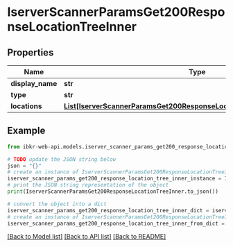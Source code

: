 # IserverScannerParamsGet200ResponseLocationTreeInner


## Properties

Name | Type | Description | Notes
------------ | ------------- | ------------- | -------------
**display_name** | **str** |  | [optional] 
**type** | **str** |  | [optional] 
**locations** | [**List[IserverScannerParamsGet200ResponseLocationTreeInnerLocationsInner]**](IserverScannerParamsGet200ResponseLocationTreeInnerLocationsInner.md) |  | [optional] 

## Example

```python
from ibkr-web-api.models.iserver_scanner_params_get200_response_location_tree_inner import IserverScannerParamsGet200ResponseLocationTreeInner

# TODO update the JSON string below
json = "{}"
# create an instance of IserverScannerParamsGet200ResponseLocationTreeInner from a JSON string
iserver_scanner_params_get200_response_location_tree_inner_instance = IserverScannerParamsGet200ResponseLocationTreeInner.from_json(json)
# print the JSON string representation of the object
print(IserverScannerParamsGet200ResponseLocationTreeInner.to_json())

# convert the object into a dict
iserver_scanner_params_get200_response_location_tree_inner_dict = iserver_scanner_params_get200_response_location_tree_inner_instance.to_dict()
# create an instance of IserverScannerParamsGet200ResponseLocationTreeInner from a dict
iserver_scanner_params_get200_response_location_tree_inner_from_dict = IserverScannerParamsGet200ResponseLocationTreeInner.from_dict(iserver_scanner_params_get200_response_location_tree_inner_dict)
```
[[Back to Model list]](../README.md#documentation-for-models) [[Back to API list]](../README.md#documentation-for-api-endpoints) [[Back to README]](../README.md)


